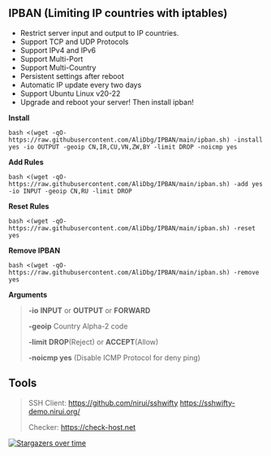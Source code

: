 ## IPBAN (Limiting IP countries with iptables)

- Restrict server input and output to IP countries.
- Support TCP and UDP Protocols
- Support IPv4 and IPv6
- Support Multi-Port
- Support Multi-Country
- Persistent settings after reboot
- Automatic IP update every two days
- Support Ubuntu Linux v20-22
- Upgrade and reboot your server! Then install ipban!
  
**Install**
```
bash <(wget -qO- https://raw.githubusercontent.com/AliDbg/IPBAN/main/ipban.sh) -install yes -io OUTPUT -geoip CN,IR,CU,VN,ZW,BY -limit DROP -noicmp yes
```


**Add Rules**
```
bash <(wget -qO- https://raw.githubusercontent.com/AliDbg/IPBAN/main/ipban.sh) -add yes -io INPUT -geoip CN,RU -limit DROP
```

**Reset Rules**
```
bash <(wget -qO- https://raw.githubusercontent.com/AliDbg/IPBAN/main/ipban.sh) -reset yes
```

**Remove IPBAN**
```
bash <(wget -qO- https://raw.githubusercontent.com/AliDbg/IPBAN/main/ipban.sh) -remove yes
```
**Arguments**
>
> **-io** **INPUT** or **OUTPUT** or **FORWARD**
>
> **-geoip** Country	Alpha-2 code
>
> **-limit**  **DROP**(Reject) or **ACCEPT**(Allow)
>
> **-noicmp yes** (Disable ICMP Protocol for deny ping)


## Tools
> SSH Client: https://github.com/nirui/sshwifty https://sshwifty-demo.nirui.org/
>
> Checker: https://check-host.net


[![Stargazers over time](https://starchart.cc/AliDbg/IPBAN.svg)](https://starchart.cc/AliDbg/IPBAN)
